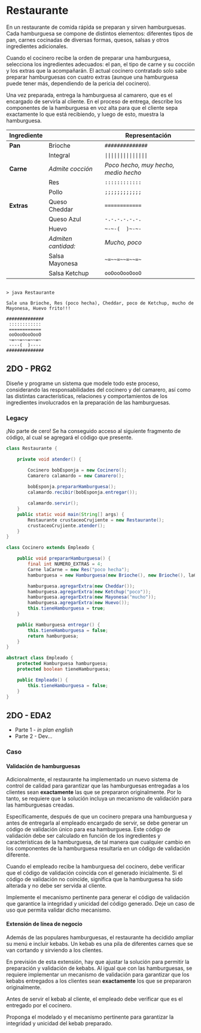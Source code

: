 # Restaurante

En un restaurante de comida rápida se preparan y sirven hamburguesas. Cada hamburguesa se compone de distintos elementos: diferentes tipos de pan, carnes cocinadas de diversas formas, quesos, salsas y otros ingredientes adicionales.

Cuando el cocinero recibe la orden de preparar una hamburguesa, selecciona los ingredientes adecuados: el pan, el tipo de carne y su cocción y los extras que la acompañarán. El actual cocinero contratado solo sabe preparar hamburguesas con cuatro extras (aunque una hamburguesa puede tener más, dependiendo de la pericia del cocinero).

Una vez preparada, entrega la hamburguesa al camarero, que es el encargado de servirla al cliente. En el proceso de entrega, describe los componentes de la hamburguesa en voz alta para que el cliente sepa exactamente lo que está recibiendo, y luego de esto, muestra la hamburguesa.

<div align=center>

|Ingrediente|||Representación|
|-|-|-|-|
|**Pan**|Brioche||`##############`
||Integral||`\|\|\|\|\|\|\|\|\|\|\|\|\|\|` 
|**Carne**|*Admite cocción*||*Poco hecho, muy hecho, medio hecho*
||Res||`::::::::::::`
||Pollo||`;;;;;;;;;;;;`
|**Extras**|Queso Cheddar||`============`
||Queso Azul||`-.-.-.-.-.-.`
||Huevo||`~-~-(  )~-~-`
||*Admiten cantidad:*||*Mucho, poco*
||Salsa Mayonesa||`~=~~=~~=~~=~`
||Salsa Ketchup||`ooOooOooOooO`

</div>

```

> java Restaurante

Sale una Brioche, Res (poco hecha), Cheddar, poco de Ketchup, mucho de Mayonesa, Huevo frito!!!

##############
 ::::::::::::
 ============
 ooOooOooOooO
 ~=~~=~~=~~=~
 ----(  )----
##############

```

## 2DO - PRG2

Diseñe y programe un sistema que modele todo este proceso, considerando las responsabilidades del cocinero y del camarero, así como las distintas características, relaciones y comportamientos de los ingredientes involucrados en la preparación de las hamburguesas.

### Legacy

¡No parte de cero! Se ha conseguido acceso al siguiente fragmento de código, al cual se agregará el código que presente.

```java
class Restaurante {

    private void atender() {

        Cocinero bobEsponja = new Cocinero();
        Camarero calamardo = new Camarero();
        
        bobEsponja.prepararHamburguesa();
        calamardo.recibir(bobEsponja.entregar());

        calamardo.servir();
    }
    public static void main(String[] args) {
        Restaurante crustaceoCrujiente = new Restaurante();
        crustaceoCrujiente.atender();
    }
}

class Cocinero extends Empleado {

    public void prepararHamburguesa() {
        final int NUMERO_EXTRAS = 4;
        Carne laCarne = new Res("poco hecha");
        hamburguesa = new Hamburguesa(new Brioche(), new Brioche(), laCarne, NUMERO_EXTRAS);

        hamburguesa.agregarExtra(new Cheddar());
        hamburguesa.agregarExtra(new Ketchup("poco"));
        hamburguesa.agregarExtra(new Mayonesa("mucho"));
        hamburguesa.agregarExtra(new Huevo());
        this.tieneHamburguesa = true;
    }

    public Hamburguesa entregar() {
        this.tieneHamburguesa = false;
        return hamburguesa;
    }
}

abstract class Empleado {
    protected Hamburguesa hamburguesa;
    protected boolean tieneHamburguesa;

    public Empleado() {
        this.tieneHamburguesa = false;
    }
}
```

## 2DO - EDA2

- Parte 1 - _in plan english_
- Parte 2 - Dev...

### Caso

#### Validación de hamburguesas

Adicionalmente, el restaurante ha implementado un nuevo sistema de control de calidad para garantizar que las hamburguesas entregadas a los clientes sean **exactamente** las que se prepararon originalmente. Por lo tanto, se requiere que la solución incluya un mecanismo de validación para las hamburguesas creadas.

Específicamente, después de que un cocinero prepara una hamburguesa y antes de entregarla al empleado encargado de servir, se debe generar un código de validación único para esa hamburguesa. Este código de validación debe ser calculado en función de los ingredientes y características de la hamburguesa, de tal manera que cualquier cambio en los componentes de la hamburguesa resultaría en un código de validación diferente.

Cuando el empleado recibe la hamburguesa del cocinero, debe verificar que el código de validación coincida con el generado inicialmente. Si el código de validación no coincide, significa que la hamburguesa ha sido alterada y no debe ser servida al cliente.

Implemente el mecanismo pertinente para generar el código de validación que garantice la integridad y unicidad del código generado. Deje un caso de uso que permita validar dicho mecanismo.

#### Extensión de línea de negocio

Además de las populares hamburguesas, el restaurante ha decidido ampliar su menú e incluir kebabs. Un kebab es una pila de diferentes carnes que se van cortando y sirviendo a los clientes.

En previsión de esta extensión, hay que ajustar la solución para permitir la preparación y validación de kebabs. Al igual que con las hamburguesas, se requiere implementar un mecanismo de validación para garantizar que los kebabs entregados a los clientes sean **exactamente** los que se prepararon originalmente.

Antes de servir el kebab al cliente, el empleado debe verificar que es el entregado por el cocinero.

Proponga el modelado y el mecanismo pertinente para garantizar la integridad y unicidad del kebab preparado. 
